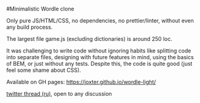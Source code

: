 #Minimalistic Wordle clone

Only pure JS/HTML/CSS, no dependencies, no prettier/linter, without even any
build process.

The largest file game.js (excluding dictionaries) is around 250 loc.

It was challenging to write code without ignoring habits like splitting code
into separate files, designing with future features in mind, using 
the basics of BEM, or just without any tests. Despite this, the code is quite good (just feel some shame
about CSS).

Available on GH pages: https://joxter.github.io/wordle-light/

[twitter thread (ru)](https://twitter.com/Joxterrr/status/1482450282290335744), open to any discussion
